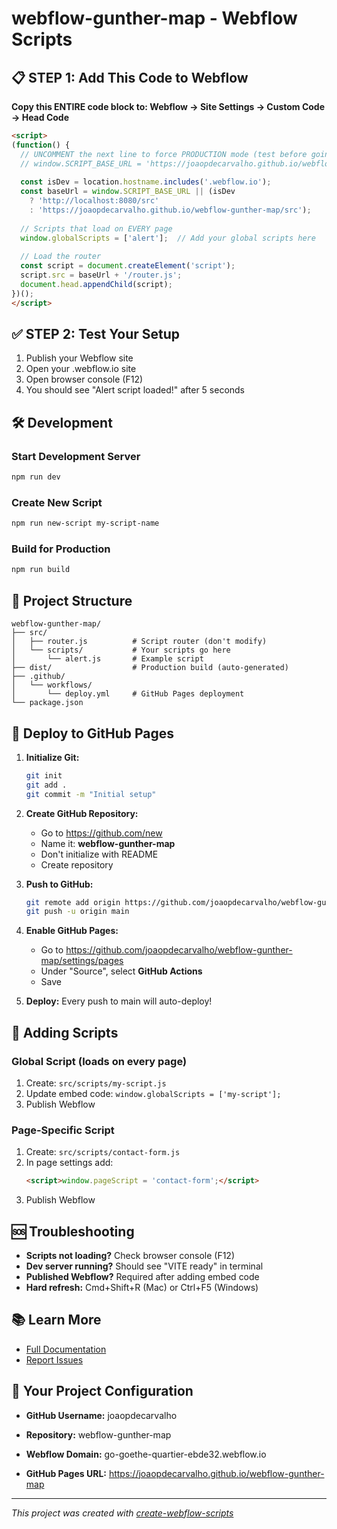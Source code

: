 # webflow-gunther-map - Webflow Scripts

## 📋 STEP 1: Add This Code to Webflow

**Copy this ENTIRE code block to: Webflow → Site Settings → Custom Code → Head Code**

```html
<script>
(function() {
  // UNCOMMENT the next line to force PRODUCTION mode (test before going live!)
  // window.SCRIPT_BASE_URL = 'https://joaopdecarvalho.github.io/webflow-gunther-map/src';
  
  const isDev = location.hostname.includes('.webflow.io');
  const baseUrl = window.SCRIPT_BASE_URL || (isDev 
    ? 'http://localhost:8080/src' 
    : 'https://joaopdecarvalho.github.io/webflow-gunther-map/src');
  
  // Scripts that load on EVERY page
  window.globalScripts = ['alert'];  // Add your global scripts here
  
  // Load the router
  const script = document.createElement('script');
  script.src = baseUrl + '/router.js';
  document.head.appendChild(script);
})();
</script>
```

## ✅ STEP 2: Test Your Setup

1. Publish your Webflow site
2. Open your .webflow.io site
3. Open browser console (F12)
4. You should see "Alert script loaded!" after 5 seconds

## 🛠 Development

### Start Development Server
```bash
npm run dev
```

### Create New Script
```bash
npm run new-script my-script-name
```

### Build for Production
```bash
npm run build
```

## 📁 Project Structure

```
webflow-gunther-map/
├── src/
│   ├── router.js          # Script router (don't modify)
│   └── scripts/           # Your scripts go here
│       └── alert.js       # Example script
├── dist/                  # Production build (auto-generated)
├── .github/
│   └── workflows/
│       └── deploy.yml     # GitHub Pages deployment
└── package.json
```

## 🚢 Deploy to GitHub Pages

1. **Initialize Git:**
   ```bash
   git init
   git add .
   git commit -m "Initial setup"
   ```

2. **Create GitHub Repository:**
   - Go to https://github.com/new
   - Name it: **webflow-gunther-map**
   - Don't initialize with README
   - Create repository

3. **Push to GitHub:**
   ```bash
   git remote add origin https://github.com/joaopdecarvalho/webflow-gunther-map.git
   git push -u origin main
   ```

4. **Enable GitHub Pages:**
   - Go to https://github.com/joaopdecarvalho/webflow-gunther-map/settings/pages
   - Under "Source", select **GitHub Actions**
   - Save

5. **Deploy:**
   Every push to main will auto-deploy!

## 📝 Adding Scripts

### Global Script (loads on every page)
1. Create: `src/scripts/my-script.js`
2. Update embed code: `window.globalScripts = ['my-script'];`
3. Publish Webflow

### Page-Specific Script
1. Create: `src/scripts/contact-form.js`
2. In page settings add:
   ```html
   <script>window.pageScript = 'contact-form';</script>
   ```
3. Publish Webflow

## 🆘 Troubleshooting

- **Scripts not loading?** Check browser console (F12)
- **Dev server running?** Should see "VITE ready" in terminal
- **Published Webflow?** Required after adding embed code
- **Hard refresh:** Cmd+Shift+R (Mac) or Ctrl+F5 (Windows)

## 📚 Learn More

- [Full Documentation](https://github.com/julianmemberstack/webflow-vibe-scripts)
- [Report Issues](https://github.com/julianmemberstack/webflow-vibe-scripts/issues)

## 🔧 Your Project Configuration

- **GitHub Username:** joaopdecarvalho
- **Repository:** webflow-gunther-map
- **Webflow Domain:** go-goethe-quartier-ebde32.webflow.io

- **GitHub Pages URL:** https://joaopdecarvalho.github.io/webflow-gunther-map

---

*This project was created with [create-webflow-scripts](https://www.npmjs.com/package/create-webflow-scripts)*

